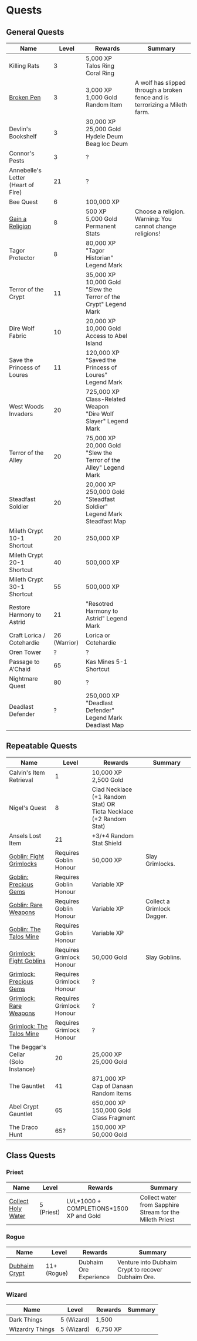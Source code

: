 # Quests

## General Quests

| Name | Level | Rewards | Summary |
| - | - | - | - |
| Killing Rats | 3 | 5,000 XP <br> Talos Ring <br> Coral Ring | |
| [Broken Pen](../broken_pen) | 3 | 3,000 XP <br> 1,000 Gold <br> Random Item | A wolf has slipped through a broken fence and is terrorizing a Mileth farm. |
| Devlin's Bookshelf | 3 | 30,000 XP <br> 25,000 Gold <br> Hydele Deum <br> Beag Ioc Deum | |
| Connor's Pests  | 3 | ? | |
| Annebelle's Letter <br>(Heart of Fire) | 21 | ? | |
| Bee Quest | 6 | 100,000 XP |  |
| [Gain a Religion](../../religion) | 8 | 500 XP <br> 5,000 Gold <br> Permanent Stats | Choose a religion. <br> Warning: You cannot change religions! |
| Tagor Protector | 8 | 80,000 XP <br> "Tagor Historian" Legend Mark | |
| Terror of the Crypt | 11 | 35,000 XP <br> 10,000 Gold <br> "Slew the Terror of the Crypt" Legend Mark | |
| Dire Wolf Fabric | 10 | 20,000 XP <br> 10,000 Gold <br> Access to Abel Island |   |
| Save the Princess of Loures | 11 | 120,000 XP <br> "Saved the Princess of Loures" Legend Mark | |
| West Woods Invaders | 20 | 725,000 XP <br> Class-Related Weapon <br> "Dire Wolf Slayer" Legend Mark | |
| Terror of the Alley | 20 | 75,000 XP <br> 20,000 Gold <br> "Slew the Terror of the Alley" Legend Mark |  |
| Steadfast Soldier | 20 | 20,000 XP <br> 250,000 Gold <br> "Steadfast Soldier" Legend Mark <br> Steadfast Map | |
| Mileth Crypt 10-1 Shortcut | 20 | 250,000 XP |  |
| Mileth Crypt 20-1 Shortcut | 40 | 500,000 XP |  |
| Mileth Crypt 30-1 Shortcut | 55 | 500,000 XP |  |
| Restore Harmony to Astrid | 21 | "Resotred Harmony to Astrid" Legend Mark |  |
| Craft Lorica / Cotehardie | 26 (Warrior) | Lorica or Cotehardie |  |
| Oren Tower | ? | ? |  |
| Passage to A'Chaid | 65 | Kas Mines 5-1 Shortcut |  |
| Nightmare Quest | 80 | ? |  |
| Deadlast Defender | ? | 250,000 XP <br> "Deadlast Defender" Legend Mark <br> Deadlast Map |  |

## Repeatable Quests

| Name | Level | Rewards | Summary |
| - | - | - | - |
| Calvin's Item Retrieval | 1 | 10,000 XP <br> 2,500 Gold | |
| Nigel's Quest | 8 | Ciad Necklace (+1 Random Stat) OR<br> Tiota Necklace (+2 Random Stat) |  |
| Ansels Lost Item | 21 | +3/+4 Random Stat Shield  |  |
| [Goblin: Fight Grimlocks](../goblin) | Requires <br> Goblin Honour | 50,000 XP | Slay Grimlocks. |
| [Goblin: Precious Gems](../goblin) | Requires <br> Goblin Honour | Variable XP |  |
| [Goblin: Rare Weapons](../goblin) | Requires <br> Goblin Honour | Variable XP | Collect a Grimlock Dagger. |
| [Goblin: The Talos Mine](../goblin) | Requires <br> Goblin Honour | Variable XP |  |
| [Grimlock: Fight Goblins](../grimlock) | Requires <br> Grimlock Honour | 50,000 Gold | Slay Goblins. |
| [Grimlock: Precious Gems](../grimlock) | Requires <br> Grimlock Honour | ? |  |
| [Grimlock: Rare Weapons](../grimlock) | Requires <br> Grimlock Honour | ? |  |
| [Grimlock: The Talos Mine](../grimlock) | Requires <br> Grimlock Honour | ? |  |
| The Beggar's Cellar <br> (Solo Instance) | 20 | 25,000 XP <br> 25,000 Gold |  |
| The Gauntlet | 41 | 871,000 XP <br> Cap of Danaan <br> Random Items |  |
| Abel Crypt Gauntlet | 65 | 650,000 XP <br> 150,000 Gold <br> Class Fragment |  |
| The Draco Hunt | 65? | 150,000 XP <br> 50,000 Gold |  |

## Class Quests

### Priest

| Name | Level | Rewards | Summary |
| - | - | - | - |
| [Collect Holy Water](../holy_water) | 5 (Priest) | LVL\*1000 + COMPLETIONS\*1500 <br> XP and Gold | Collect water from Sapphire Stream for the Mileth Priest |

### Rogue

| Name | Level | Rewards | Summary |
| - | - | - | - |
| [Dubhaim Crypt](../dubhaim_crypt) | 11+ (Rogue) | Dubhaim Ore <br> Experience | Venture into Dubhaim Crypt to recover Dubhaim Ore. |

### Wizard

| Name | Level | Rewards | Summary |
| - | - | - | - |
| Dark Things | 5 (Wizard) | 1,500 | |
| Wizardry Things | 5 (Wizard) | 6,750 XP | |

